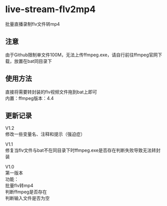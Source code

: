 # live-stream-flv2mp4
批量直播录制flv文件转mp4  

## 注意
由于Github限制单文件100M，无法上传ffmpeg.exe，请自行前往ffmpeg官网下载，放置在bat同目录下

## 使用方法
直接将需要转封装的flv视频文件拖到bat上即可  
内置：ffmpeg版本：4.4  

## 更新记录
V1.2  
修改一些变量名、注释和提示（强迫症）  

V1.1  
修复当flv文件与bat不在同目录下时ffmpeg.exe是否存在判断失败导致无法转封装  

V1.0  
第一版本  
功能：  
批量flv转mp4  
判断ffmpeg是否存在  
判断输入文件是否为空  
